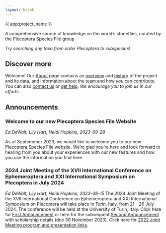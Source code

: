 ```yaml
---
layout: blank
---
```


<GalleryCarousel :depiction-id="[1106932,1106926,1106927,1106931,1106937,1106929,1106936,1106924,1106925,1106930,1106933,1106934,1106935, 1058997,1059008,1059047,1106921]" height="470px">
  <div class="flex flex-col justify-center items-center w-full h-full bg-black bg-opacity-25 text-white gap-4 px-4 box-border">
    <span class="text-4xl font-medium">{{ app:project_name }}</span>
    <p class="text-lg sm:text-xl">A comprehensive source of knowledge on the world’s stoneflies, curated by the Plecoptera Species File group</p>
    <div class="mx-auto flex flex-col items-center mt-6 sm:mt-10 w-full ">
      <autocomplete-otu class="w-full sm:w-96 text-base-content ml-2 sm:ml-0" placeholder="Search by taxon name" autofocus/>
        <p class="text-sm sm:text-base"><em>Try searching any taxa from order <router-link to="/otus/890815">Plecoptera</router-link> to subspecies!</p>
      </em>
    </div>

  </div>
</GalleryCarousel>

<div class="container mx-auto my-8 px-4 md:px-0 box-border">

## Discover more

Welcome! Our [About](about) page contains an [overview](about#overview) and [history](about#history) of the project and its data, and information about the [team](about#team) and how _you_ can [contribute](about#contribute). You can also [contact us](about#contribute) or [get help](about#contribute-or-get-help).  _We encourage you to join us in our efforts._

## Announcements

### Welcome to our new Plecoptera Species File Website
_Ed DeWalt, Lily Hart, Heidi Hopkins, 2023-09-28_
<p>As of Septemeber 2023, we would like to welcome you to our new Plecoptera Species File website. We’re glad you’re here and look forward to hearing from you about your experiences with our new features and how you use the information you find here.
</p>

### 2024 Joint Meeting of the XVII International Conference on Ephemeroptera and XXI International Symposium on Plecoptera in July 2024
_Ed DeWalt, Lily Hart, Heidi Hopkins, 2023-08-15_
The 2024 Joint Meeting of the XVII International Conference on Ephemeroptera and XXI International Symposium on Plecoptera will take place in Turin, Italy, from 21 - 26 July 2024. The conference will be held at the University of Turin, Italy. Click here for [First Announcement](/docs/First_Announcement_IJM_2024.pdf) or here for the subsequent [Second Announcement](/docs/Second_Announcement_IJM_2024.pdf) with scholarship details (due 30 November 2023). Click here for [2022 Joint Meeting program and presentation links](about#past-meetings). 

</div>
